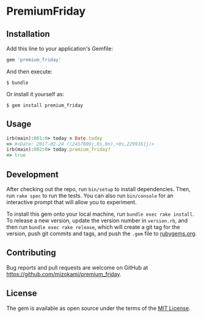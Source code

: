 # PremiumFriday

## Installation

Add this line to your application's Gemfile:

```ruby
gem 'premium_friday'
```

And then execute:

    $ bundle

Or install it yourself as:

    $ gem install premium_friday

## Usage

```rb
irb(main):001:0> today = Date.today
=> #<Date: 2017-02-24 ((2457809j,0s,0n),+0s,2299161j)>
irb(main):002:0> today.premium_friday?
=> true
```

## Development

After checking out the repo, run `bin/setup` to install dependencies. Then, run `rake spec` to run the tests. You can also run `bin/console` for an interactive prompt that will allow you to experiment.

To install this gem onto your local machine, run `bundle exec rake install`. To release a new version, update the version number in `version.rb`, and then run `bundle exec rake release`, which will create a git tag for the version, push git commits and tags, and push the `.gem` file to [rubygems.org](https://rubygems.org).

## Contributing

Bug reports and pull requests are welcome on GitHub at https://github.com/mizokami/premium_friday.


## License

The gem is available as open source under the terms of the [MIT License](http://opensource.org/licenses/MIT).

